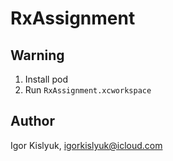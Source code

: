 # RxAssignment

## Warning

1. Install pod
2. Run `RxAssignment.xcworkspace`

## Author

Igor Kislyuk, igorkislyuk@icloud.com


